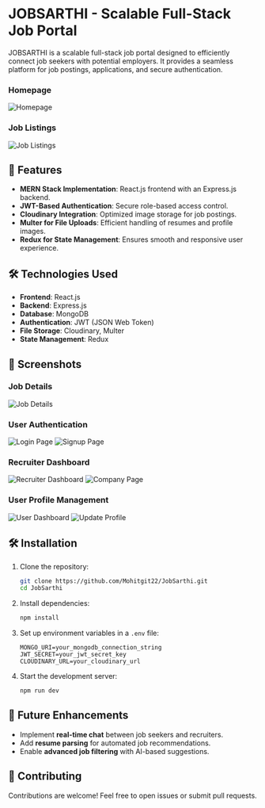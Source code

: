 # JOBSARTHI - Scalable Full-Stack Job Portal

JOBSARTHI is a scalable full-stack job portal designed to efficiently connect job seekers with potential employers. It provides a seamless platform for job postings, applications, and secure authentication.


### Homepage
![Homepage](https://github.com/Mohitgit22/JobSarthi/blob/8c9ba74d0ce0ff5f3e4c7eab9b8830e7b1fa1192/homepage_jobs.png)

### Job Listings
![Job Listings](https://github.com/Mohitgit22/JobSarthi/blob/8c9ba74d0ce0ff5f3e4c7eab9b8830e7b1fa1192/homepage2_jobs.png)


## 🚀 Features
- **MERN Stack Implementation**: React.js frontend with an Express.js backend.
- **JWT-Based Authentication**: Secure role-based access control.
- **Cloudinary Integration**: Optimized image storage for job postings.
- **Multer for File Uploads**: Efficient handling of resumes and profile images.
- **Redux for State Management**: Ensures smooth and responsive user experience.

## 🛠️ Technologies Used
- **Frontend**: React.js
- **Backend**: Express.js
- **Database**: MongoDB
- **Authentication**: JWT (JSON Web Token)
- **File Storage**: Cloudinary, Multer
- **State Management**: Redux

## 📸 Screenshots





### Job Details
![Job Details](https://github.com/Mohitgit22/JobSarthi/blob/8c9ba74d0ce0ff5f3e4c7eab9b8830e7b1fa1192/jobdetail_jobs.png)

### User Authentication
![Login Page](https://github.com/Mohitgit22/JobSarthi/blob/8c9ba74d0ce0ff5f3e4c7eab9b8830e7b1fa1192/login_jobs.png)
![Signup Page](https://github.com/Mohitgit22/JobSarthi/blob/8c9ba74d0ce0ff5f3e4c7eab9b8830e7b1fa1192/signup_jobs.png)

### Recruiter Dashboard
![Recruiter Dashboard](https://github.com/Mohitgit22/JobSarthi/blob/8c9ba74d0ce0ff5f3e4c7eab9b8830e7b1fa1192/recruiter_jobs.png)
![Company Page](https://github.com/Mohitgit22/JobSarthi/blob/8c9ba74d0ce0ff5f3e4c7eab9b8830e7b1fa1192/company_by_recruiter.png)

### User Profile Management
![User Dashboard](https://github.com/Mohitgit22/JobSarthi/blob/8c9ba74d0ce0ff5f3e4c7eab9b8830e7b1fa1192/user_jobs.png)
![Update Profile](https://github.com/Mohitgit22/JobSarthi/blob/8c9ba74d0ce0ff5f3e4c7eab9b8830e7b1fa1192/update_profile_jobs.png)

## 🛠️ Installation
1. Clone the repository:
   ```sh
   git clone https://github.com/Mohitgit22/JobSarthi.git
   cd JobSarthi
   ```
2. Install dependencies:
   ```sh
   npm install
   ```
3. Set up environment variables in a `.env` file:
   ```env
   MONGO_URI=your_mongodb_connection_string
   JWT_SECRET=your_jwt_secret_key
   CLOUDINARY_URL=your_cloudinary_url
   ```
4. Start the development server:
   ```sh
   npm run dev
   ```

## 🔮 Future Enhancements
- Implement **real-time chat** between job seekers and recruiters.
- Add **resume parsing** for automated job recommendations.
- Enable **advanced job filtering** with AI-based suggestions.

## 🤝 Contributing
Contributions are welcome! Feel free to open issues or submit pull requests.

